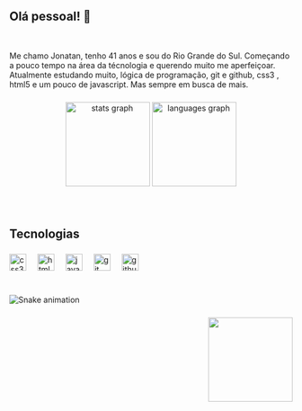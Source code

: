 ## Olá pessoal! 👋

<br clear="both">

<p align="left">Me chamo Jonatan, tenho 41 anos e sou do Rio Grande do Sul. Começando a pouco tempo na área da técnologia e querendo muito me aperfeiçoar. Atualmente estudando muito, lógica de programação, git e github, css3 , html5 e um  pouco de javascript. Mas sempre em busca de mais.</p>

###

<div align="center">
  <img src="https://github-readme-stats.vercel.app/api?username=JonatanBertella&hide_title=false&hide_rank=false&show_icons=true&include_all_commits=true&count_private=true&disable_animations=false&theme=dracula&locale=en&hide_border=false" height="150" alt="stats graph"  />
  <img src="https://github-readme-stats.vercel.app/api/top-langs?username=JonatanBertella&locale=en&hide_title=false&layout=compact&card_width=320&langs_count=5&theme=dracula&hide_border=false" height="150" alt="languages graph"  />
</div>

###

<br clear="both">

<h2 align="left">Tecnologias</h2>

###

<div align="left">
  <img src="https://cdn.jsdelivr.net/gh/devicons/devicon/icons/css3/css3-original.svg" height="30" alt="css3 logo"  />
  <img width="12" />
  <img src="https://cdn.jsdelivr.net/gh/devicons/devicon/icons/html5/html5-original.svg" height="30" alt="html5 logo"  />
  <img width="12" />
  <img src="https://cdn.jsdelivr.net/gh/devicons/devicon/icons/javascript/javascript-original.svg" height="30" alt="javascript logo"  />
  <img width="12" />
  <img src="https://cdn.jsdelivr.net/gh/devicons/devicon/icons/git/git-original.svg" height="30" alt="git logo"  />
  <img width="12" />
  <img src="https://cdn.jsdelivr.net/gh/devicons/devicon/icons/github/github-original.svg" height="30" alt="github logo"  />
</div>

###

<br clear="both">

<img src="https://raw.githubusercontent.com/JonatanBertella/JonatanBertella/output/snake.svg" alt="Snake animation" />

###

<img align="right" height="150" src="https://i.imgflip.com/65efzo.gif"  />

###
